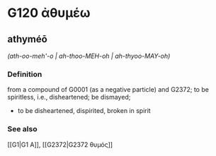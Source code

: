 # G120 ἀθυμέω

## athyméō

_(ath-oo-meh'-o | ah-thoo-MEH-oh | ah-thyoo-MAY-oh)_

### Definition

from a compound of G0001 (as a negative particle) and G2372; to be spiritless, i.e., disheartened; be dismayed; 

- to be disheartened, dispirited, broken in spirit

### See also

[[G1|G1 Α]], [[G2372|G2372 θυμός]]
